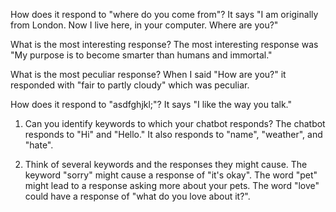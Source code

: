 How does it respond to "where do you come from"?
It says "I am originally from London. Now I live here, in your computer. Where are you?"

What is the most interesting response?
The most interesting response was "My purpose is to become smarter than humans and immortal."

What is the most peculiar response?
When I said "How are you?" it responded with "fair to partly cloudy" which was peculiar.

How does it respond to "asdfghjkl;"?
It says "I like the way you talk."

1. Can you identify keywords to which your chatbot responds?
The chatbot responds to "Hi" and "Hello." It also responds to "name", "weather", and "hate".

2. Think of several keywords and the responses they might cause.
The keyword "sorry" might cause a response of "it's okay". The word "pet" might lead to a response asking more about your pets. The word "love" could have a response of "what do you love about it?".